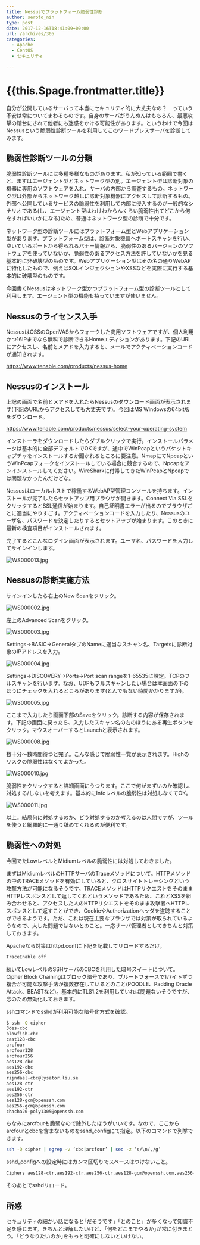 ```yaml
---
title: Nessusでプラットフォーム脆弱性診断
author: seroto_nin
type: post
date: 2017-12-16T18:41:09+00:00
url: /archives/305
categories:
  - Apache
  - CentOS
  - セキュリティ

---
```

# {{this.$page.frontmatter.title}}

自分が公開しているサーバって本当にセキュリティ的に大丈夫なの？　っていう不安は常についてまわるものです。自身のサーバがうんぬんはもちろん、最悪攻撃の踏台にされて他者にも迷惑をかける可能性があります。というわけで今回はNessusという脆弱性診断ツールを利用してこのワードプレスサーバを診断してみます。

<!--more-->

## 脆弱性診断ツールの分類

脆弱性診断ツールには多種多様なものがあります。私が知っている範囲で書くと、まずはエージェント型とネットワーク型の別。エージェント型は診断対象の機器に専用のソフトウェアを入れ、サーバの内部から調査するもの。ネットワーク型は外部からネットワーク越しに診断対象機器にアクセスして診断するもの。外部へ公開しているサービスの脆弱性を利用して内部に侵入するのが一般的なシナリオである(し、エージェント型はわけわからんくらい脆弱性出てどこから何をすればいいかになる)ため、普通はネットワーク型の診断で十分です。

ネットワーク型の診断ツールにはプラットフォーム型とWebアプリケーション型があります。プラットフォーム型は、診断対象機器へポートスキャンを行い、空いているポートから得られるバナー情報から、脆弱性のあるバージョンのソフトウェアを使っていないか、脆弱性のあるアクセス方法を許していないかを見る基本的に非破壊型のものです。Webアプリケーション型はその名の通りWebAPに特化したもので、例えばSQLインジェクションやXSSなどを実際に実行する基本的に破壊型のものです。

今回書くNessusはネットワーク型かつプラットフォーム型の診断ツールとして利用します。エージェント型の機能も持っていますが使いません。

## Nessusのライセンス入手

NessusはOSSのOpenVASからフォークした商用ソフトウェアですが、個人利用かつ16IPまでなら無料で診断できるHomeエディションがあります。下記のURLにアクセスし、名前とメアドを入力すると、メールでアクティベーションコードが通知されます。

<https://www.tenable.com/products/nessus-home>

## Nessusのインストール

上記の画面で名前とメアドを入れたらNessusのダウンロード画面が表示されます(下記のURLからアクセスしても大丈夫です)。今回はMS Windowsの64bit版をダウンロード。

<https://www.tenable.com/products/nessus/select-your-operating-system>

インストーラをダウンロードしたらダブルクリックで実行。インストールパラメータは基本的に全部デフォルトでOKですが、途中でWinPcapというパケットキャプチャをインストールするか聞かれるところに要注意。NmapにてNpcapというWinPcapフォークをインストールしている場合に競合するので、Npcapをアンインストールしてください。WireSharkに付帯してきたWinPcapとNpcapでは問題なかったんだけどな。

Nessusはローカルホストで稼働するWebAP型管理コンソールを持ちます。インストールが完了したらセットアップ用ブラウザが開きます。Connect Via SSLをクリックするとSSL通信が始まります。自己証明書エラーが出るのでブラウザごとに適当にやりすごす。アクティベーションコードを入力したり、Nessusのユーザ名、パスワードを決定したりするとセットアップが始まります。このときに最新の検査項目がインストールされます。

完了するとこんなログイン画面が表示されます。ユーザ名、パスワードを入力してサインインします。

![WS000013.jpg](./WS000013.jpg)

## Nessusの診断実施方法

サインインしたら右上のNew Scanをクリック。

![WS000002.jpg](./WS000002.jpg)

左上のAdvanced Scanをクリック。

![WS000003.jpg](./WS000003.jpg)

Settings→BASIC→GeneralタブのNameに適当なスキャン名、Targetsに診断対象のIPアドレスを入力。

![WS000004.jpg](./WS000004.jpg)

Settings→DISCOVERY→Ports→Port scan rangeを1-65535に設定。TCPのフルスキャンを行います。なお、UDPもフルスキャンしたい場合は本画面の下のほうにチェックを入れるところがあります(とんでもない時間かかりますが)。

![WS000005.jpg](./WS000005.jpg)

ここまで入力したら画面下部のSaveをクリック。診断する内容が保存されます。下記の画面に戻ったら、入力したスキャン名の右のほうにある再生ボタンをクリック。マウスオーバーするとLaunchと表示されます。

![WS000008.jpg](./WS000008.jpg)

数十分～数時間待つと完了。こんな感じで脆弱性一覧が表示されます。Highのリスクの脆弱性はなくてよかった。

![WS000010.jpg](./WS000010.jpg)

脆弱性をクリックすると詳細画面にうつります。ここで何がまずいのか確認し、対処する/しないを考えます。基本的にInfoレベルの脆弱性は対処しなくてOK。

![WS000011.jpg](./WS000011.jpg)

以上。結局何に対処するのか、どう対処するのか考えるのは人間ですが、ツールを使うと網羅的に一通り舐めてくれるのが便利です。

## 脆弱性への対処

今回でたLowレベルとMidiumレベルの脆弱性には対処しておきました。

まずはMidiumレベルのHTTPサーバのTraceメソッドについて。HTTPメソッドの中のTRACEメソッドを有効にしていると、クロスサイトトレーシングという攻撃方法が可能になるそうです。TRACEメソッドはHTTPリクエストをそのままHTTPレスポンスとして返してくれというメソッドであるため、これとXSSを組み合わせると、アクセスした人のHTTPリクエストをそのまま攻撃者へHTTPレスポンスとして返すことができ、CookieやAuthorizationヘッダを盗聴することができるようです。ただ、これは現在主要なブラウザでは対策が取られているようなので、大した問題ではないとのこと。一応サーバ管理者としてきちんと対策しておきます。

Apacheなら対策はhttpd.confに下記を記載してリロードするだけ。

```bash
TraceEnable off
```

続いてLowレベルのSSHサーバのCBCを利用した暗号スイートについて。Cipher Block Chainingはブロック暗号であり、ブルートフォースで1バイトずつ複合が可能な攻撃手法が複数存在しているとのこと(POODLE、Padding Oracle Attack、BEASTなど)。基本的にTLS1.2を利用していれば問題ないそうですが、念のため無効化しておきます。

sshコマンドでsshdが利用可能な暗号化方式を確認。

```bash
$ ssh -Q cipher
3des-cbc
blowfish-cbc
cast128-cbc
arcfour
arcfour128
arcfour256
aes128-cbc
aes192-cbc
aes256-cbc
rijndael-cbc@lysator.liu.se
aes128-ctr
aes192-ctr
aes256-ctr
aes128-gcm@openssh.com
aes256-gcm@openssh.com
chacha20-poly1305@openssh.com
```

ちなみにarcfourも脆弱なので除外したほうがいいです。なので、ここからarcfourとcbcを含まないものをsshd_configにて指定。以下のコマンドで列挙できます。

```bash
ssh -Q cipher | egrep -v ‘cbc|arcfour’ | sed -z ‘s/\n/,/g’
```

sshd_configへの設定時にはカンマ区切りでスペースはつけないこと。

```bash
Ciphers aes128-ctr,aes192-ctr,aes256-ctr,aes128-gcm@openssh.com,aes256-gcm@openssh.com,chacha20-poly1305@openssh.com
```

そのあとでsshdリロード。

## 所感

セキュリティの細かい話になると｢だそうです｣「とのこと」が多くなって知識不足を感じます。きちんと理解したいけど、｢何をどこまでやるか｣が常に付きまとう。｢どうなりたいのか｣をもっと明確にしないといけない。

